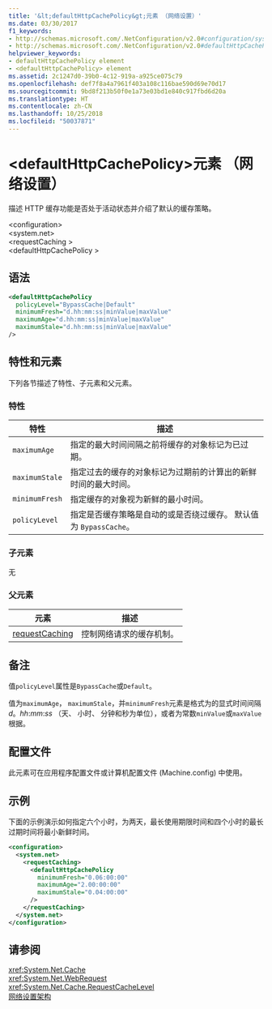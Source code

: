 ```yaml
---
title: '&lt;defaultHttpCachePolicy&gt;元素 （网络设置）'
ms.date: 03/30/2017
f1_keywords:
- http://schemas.microsoft.com/.NetConfiguration/v2.0#configuration/system.net/requestCaching/defaultHttpCachePolicy
- http://schemas.microsoft.com/.NetConfiguration/v2.0#defaultHttpCachePolicy
helpviewer_keywords:
- defaultHttpCachePolicy element
- <defaultHttpCachePolicy> element
ms.assetid: 2c1247d0-39b0-4c12-919a-a925ce075c79
ms.openlocfilehash: def7f8a4a7961f403a108c116bae590d69e70d17
ms.sourcegitcommit: 9bd8f213b50f0e1a73e03bd1e840c917fbd6d20a
ms.translationtype: HT
ms.contentlocale: zh-CN
ms.lasthandoff: 10/25/2018
ms.locfileid: "50037871"
---
```

# <a name="ltdefaulthttpcachepolicygt-element-network-settings"></a>&lt;defaultHttpCachePolicy&gt;元素 （网络设置）
描述 HTTP 缓存功能是否处于活动状态并介绍了默认的缓存策略。  
  
 \<configuration>  
\<system.net>  
\<requestCaching >  
\<defaultHttpCachePolicy >  
  
## <a name="syntax"></a>语法  
  
```xml  
<defaultHttpCachePolicy  
  policyLevel="BypassCache|Default"  
  minimumFresh="d.hh:mm:ss|minValue|maxValue"  
  maximumAge="d.hh:mm:ss|minValue|maxValue"  
  maximumStale="d.hh:mm:ss|minValue|maxValue"  
/>  
```  
  
## <a name="attributes-and-elements"></a>特性和元素  
 下列各节描述了特性、子元素和父元素。  
  
### <a name="attributes"></a>特性  
  
|特性|描述|  
|---------------|-----------------|  
|`maximumAge`|指定的最大时间间隔之前将缓存的对象标记为已过期。|  
|`maximumStale`|指定过去的缓存的对象标记为过期前的计算出的新鲜时间的最大时间。|  
|`minimumFresh`|指定缓存的对象视为新鲜的最小时间。|  
|`policyLevel`|指定是否缓存策略是自动的或是否绕过缓存。 默认值为 `BypassCache`。|  
  
### <a name="child-elements"></a>子元素  
 无  
  
### <a name="parent-elements"></a>父元素  
  
|元素|描述|  
|-------------|-----------------|  
|[requestCaching](../../../../../docs/framework/configure-apps/file-schema/network/requestcaching-element-network-settings.md)|控制网络请求的缓存机制。|  
  
## <a name="remarks"></a>备注  
 值`policyLevel`属性是`BypassCache`或`Default`。  
  
 值为`maximumAge`， `maximumStale`，并`minimumFresh`元素是格式为的显式时间间隔*d*。*hh*:*mm*:*ss* （天、 小时、 分钟和秒为单位），或者为常数`minValue`或`maxValue`根据。  
  
## <a name="configuration-files"></a>配置文件  
 此元素可在应用程序配置文件或计算机配置文件 (Machine.config) 中使用。  
  
## <a name="example"></a>示例  
 下面的示例演示如何指定六个小时，为两天，最长使用期限时间和四个小时的最长过期时间将最小新鲜时间。  
  
```xml  
<configuration>  
  <system.net>  
    <requestCaching>  
      <defaultHttpCachePolicy  
        minimumFresh="0.06:00:00"  
        maximumAge="2.00:00:00"  
        maximumStale="0.04:00:00"
      />  
    </requestCaching>  
  </system.net>  
</configuration>  
```  
  
## <a name="see-also"></a>请参阅  
 <xref:System.Net.Cache>  
 <xref:System.Net.WebRequest>  
 <xref:System.Net.Cache.RequestCacheLevel>  
 [网络设置架构](../../../../../docs/framework/configure-apps/file-schema/network/index.md)
